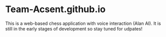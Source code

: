# Team-Acsent.github.io
This is a web-based chess application with voice interaction (Alan AI). It is still in the early stages of development so stay tuned for udpates!
